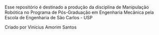 Esse repositório é destinado a produção da disciplina de Manipulação Robótica no Programa de Pós-Graduação em Engenharia
Mecânica pela Escola de Engenharia de São Carlos - USP

Criado por Vinicius Amorim Santos
